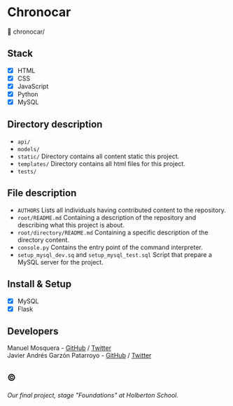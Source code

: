 # Chronocar
:open_file_folder: chronocar/

## Stack
* [x] HTML
* [x] CSS
* [x] JavaScript
* [x] Python
* [x] MySQL

## Directory description
* ```api/``` 
* ```models/``` 
* ```static/``` Directory contains all content static this project.
* ```templates/``` Directory contains all html files for this project.
* ```tests/``` 

## File description
* ```AUTHORS``` Lists all individuals having contributed content to the repository.
* ```root/README.md``` Containing a description of the repository and describing what this project is about.
* ```root/directory/README.md``` Containing a specific description of the directory content.
* ```console.py``` Contains the entry point of the command interpreter.
* ```setup_mysql_dev.sq``` and ```setup_mysql_test.sql``` Script that prepare a MySQL server for the project.

## Install & Setup
* [x] MySQL
* [x] Flask

## Developers
Manuel Mosquera - [GitHub](https://github.com/mmanumos) / [Twitter](https://twitter.com/mmanumos)  
Javier Andrés Garzón Patarroyo - [GitHub](https://github.com/javierandresgp) / [Twitter](https://twitter.com/javierandresgp0)

## :copyright:
###### Our final project, stage "Foundations" at Holberton School.

